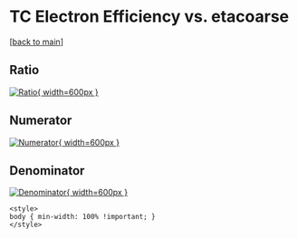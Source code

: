 # TC Electron Efficiency vs. etacoarse

[[back to main](./)]



## Ratio

[![Ratio](../mtv/var/TC_11_eff_stack_etacoarse.png){ width=600px }](../mtv/var/TC_11_eff_stack_etacoarse.pdf)

## Numerator

[![Numerator](../mtv/num/TC_11_eff_stack_etacoarse_num.png){ width=600px }](../mtv/num/TC_11_eff_stack_etacoarse_num.pdf)

## Denominator

[![Denominator](../mtv/den/TC_11_eff_stack_etacoarse_den.png){ width=600px }](../mtv/den/TC_11_eff_stack_etacoarse_den.pdf)


``` {=html}
<style>
body { min-width: 100% !important; }
</style>
```

